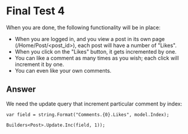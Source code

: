 # Final Test 4

When you are done, the following functionality will be in place:

* When you are logged in, and you view a post in its own page (/Home/Post/<post_id>), each post will have a number of "Likes".
* When you click on the "Likes" button, it gets incremented by one.
* You can like a comment as many times as you wish; each click will increment it by one.
* You can even like your own comments. 

## Answer

We need the update query that increment particular comment by index:
```
var field = string.Format("Comments.{0}.Likes", model.Index);

Builders<Post>.Update.Inc(field, 1));
```

